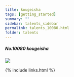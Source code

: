 ```yaml
---
title: kougeisha 
tags: [getting_started]
summary: ""
sidebar: talents_sidebar
permalink: talents_10080.html
folder: talents
---
```



##### No.10080 kougeisha

![](https://yt3.ggpht.com/ytc/AKedOLTF_u34tCV_U0sfEfXjj1z-w4q-LcKw4dvMgWyGZw=s176-c-k-c0x00ffffff-no-rj)




{% include links.html %}
